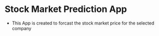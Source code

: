 # Stock Market Prediction App
  * This App is created to forcast the stock market price for the selected company
